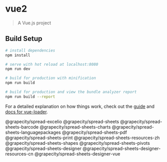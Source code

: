 # vue2

> A Vue.js project

## Build Setup

``` bash
# install dependencies
npm install

# serve with hot reload at localhost:8080
npm run dev

# build for production with minification
npm run build

# build for production and view the bundle analyzer report
npm run build --report
```

For a detailed explanation on how things work, check out the [guide](http://vuejs-templates.github.io/webpack/) and [docs for vue-loader](http://vuejs.github.io/vue-loader).


@grapecity/spread-excelio @grapecity/spread-sheets @grapecity/spread-sheets-barcode @grapecity/spread-sheets-charts @grapecity/spread-sheets-languagepackages @grapecity/spread-sheets-pdf @grapecity/spread-sheets-print @grapecity/spread-sheets-resources-zh @grapecity/spread-sheets-shapes @grapecity/spread-sheets-pivots @grapecity/spread-sheets-designer @grapecity/spread-sheets-designer-resources-cn @grapecity/spread-sheets-designer-vue